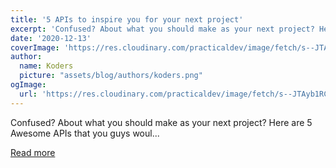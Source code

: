 ```yaml
---
title: '5 APIs to inspire you for your next project'
excerpt: 'Confused? About what you should make as your next project? Here are 5 Awesome APIs that you guys woul...'
date: '2020-12-13'
coverImage: 'https://res.cloudinary.com/practicaldev/image/fetch/s--JTAyb1RC--/c_imagga_scale,f_auto,fl_progressive,h_420,q_auto,w_1000/https://dev-to-uploads.s3.amazonaws.com/i/9zzys0vbelovl8uiuurs.png'
author:
  name: Koders
  picture: "assets/blog/authors/koders.png"
ogImage:
  url: 'https://res.cloudinary.com/practicaldev/image/fetch/s--JTAyb1RC--/c_imagga_scale,f_auto,fl_progressive,h_420,q_auto,w_1000/https://dev-to-uploads.s3.amazonaws.com/i/9zzys0vbelovl8uiuurs.png'
---
```


Confused? About what you should make as your next project? Here are 5 Awesome APIs that you guys woul...

[Read more](https://dev.to/jaagrav/5-apis-to-inspire-you-for-your-next-project-1g8b)
